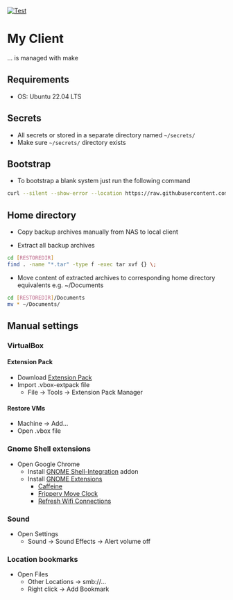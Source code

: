 [![Test](https://github.com/escalate/myclient/actions/workflows/test.yml/badge.svg?branch=master&event=push)](https://github.com/escalate/myclient/actions/workflows/test.yml)

# My Client

... is managed with make

## Requirements

* OS: Ubuntu 22.04 LTS

## Secrets

* All secrets or stored in a separate directory named `~/secrets/`
* Make sure `~/secrets/` directory exists

## Bootstrap

* To bootstrap a blank system just run the following command
```bash
curl --silent --show-error --location https://raw.githubusercontent.com/escalate/myclient/master/scripts/bootstrap.sh | bash
```

## Home directory

* Copy backup archives manually from NAS to local client

* Extract all backup archives
```bash
cd [RESTOREDIR]
find . -name "*.tar" -type f -exec tar xvf {} \;
```

* Move content of extracted archives to corresponding home directory equivalents e.g. ~/Documents
```bash
cd [RESTOREDIR]/Documents
mv * ~/Documents/
```

## Manual settings

### VirtualBox

#### Extension Pack

* Download [Extension Pack](https://www.virtualbox.org/wiki/Downloads)
* Import .vbox-extpack file
  * File -> Tools -> Extension Pack Manager

#### Restore VMs

* Machine -> Add...
* Open .vbox file

### Gnome Shell extensions

* Open Google Chrome
  * Install [GNOME Shell-Integration](https://chrome.google.com/webstore/detail/gnome-shell-integration/gphhapmejobijbbhgpjhcjognlahblep) addon
  * Install [GNOME Extensions](https://extensions.gnome.org)
    * [Caffeine](https://extensions.gnome.org/extension/517/caffeine/)
    * [Frippery Move Clock](https://extensions.gnome.org/extension/2/move-clock/)
    * [Refresh Wifi Connections](https://extensions.gnome.org/extension/905/refresh-wifi-connections/)

### Sound

* Open Settings
  * Sound -> Sound Effects -> Alert volume off

### Location bookmarks

* Open Files
  * Other Locations -> smb://...
  * Right click -> Add Bookmark
